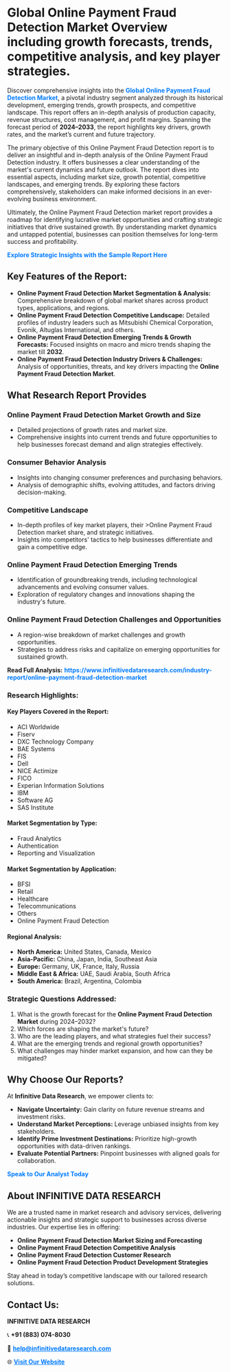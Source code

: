<h1>Global Online Payment Fraud Detection Market Overview including growth forecasts, trends, competitive analysis, and key player strategies.</h1>
<p>
Discover comprehensive insights into the 
<a href="https://www.infinitivedataresearch.com/industry-report/online-payment-fraud-detection-market" rel="dofollow" style="color: #007BFF; text-decoration: none;"><strong>Global Online Payment Fraud Detection Market</strong></a>, a pivotal industry segment analyzed through its historical development, emerging trends, growth prospects, and competitive landscape. This report offers an in-depth analysis of production capacity, revenue structures, cost management, and profit margins. Spanning the forecast period of <strong>2024–2033</strong>, the report highlights key drivers, growth rates, and the market’s current and future trajectory.
</p>
<p>
The primary objective of this Online Payment Fraud Detection report is to deliver an insightful and in-depth analysis of the Online Payment Fraud Detection industry. It offers businesses a clear understanding of the market's current dynamics and future outlook. The report dives into essential aspects, including market size, growth potential, competitive landscapes, and emerging trends. By exploring these factors comprehensively, stakeholders can make informed decisions in an ever-evolving business environment.
</p>
<p>
Ultimately, the Online Payment Fraud Detection market report provides a roadmap for identifying lucrative market opportunities and crafting strategic initiatives that drive sustained growth. By understanding market dynamics and untapped potential, businesses can position themselves for long-term success and profitability.
</p>
<p>
<a href="https://www.infinitivedataresearch.com/request-sample/reportId=103676" style="color: #007BFF; text-decoration: none;"><strong>Explore Strategic Insights with the Sample Report Here</strong></a>
</p>

<h2>Key Features of the Report:</h2>
<ul>
<li><strong>Online Payment Fraud Detection Market Segmentation & Analysis:</strong> Comprehensive breakdown of global market shares across product types, applications, and regions.</li>
<li><strong>Online Payment Fraud Detection Competitive Landscape:</strong> Detailed profiles of industry leaders such as Mitsubishi Chemical Corporation, Evonik, Altuglas International, and others.</li>
<li><strong>Online Payment Fraud Detection Emerging Trends & Growth Forecasts:</strong> Focused insights on macro and micro trends shaping the market till <strong>2032</strong>.</li>
<li><strong>Online Payment Fraud Detection Industry Drivers & Challenges:</strong> Analysis of opportunities, threats, and key drivers impacting the <strong>Online Payment Fraud Detection Market</strong>.</li>
</ul>

<h2>What Research Report Provides</h2>
<h3>Online Payment Fraud Detection Market Growth and Size</h3>
<ul>
<li>Detailed projections of growth rates and market size.</li>
<li>Comprehensive insights into current trends and future opportunities to help businesses forecast demand and align strategies effectively.</li>
</ul>

<h3>Consumer Behavior Analysis</h3>
<ul>
<li>Insights into changing consumer preferences and purchasing behaviors.</li>
<li>Analysis of demographic shifts, evolving attitudes, and factors driving decision-making.</li>
</ul>

<h3>Competitive Landscape</h3>
<ul>
<li>In-depth profiles of key market players, their >Online Payment Fraud Detection market share, and strategic initiatives.</li>
<li>Insights into competitors' tactics to help businesses differentiate and gain a competitive edge.</li>
</ul>

<h3>Online Payment Fraud Detection Emerging Trends</h3>
<ul>
<li>Identification of groundbreaking trends, including technological advancements and evolving consumer values.</li>
<li>Exploration of regulatory changes and innovations shaping the industry's future.</li>
</ul>

<h3>Online Payment Fraud Detection Challenges and Opportunities</h3>
<ul>
<li>A region-wise breakdown of market challenges and growth opportunities.</li>
<li>Strategies to address risks and capitalize on emerging opportunities for sustained growth.</li>
</ul>
<p><strong>Read Full Analysis:</strong> <a href="https://www.infinitivedataresearch.com/industry-report/online-payment-fraud-detection-market" rel="dofollow" style="color: #007BFF; text-decoration: none;"><strong>https://www.infinitivedataresearch.com/industry-report/online-payment-fraud-detection-market</strong></a></p>
<h3>Research Highlights:</h3>
<h4>Key Players Covered in the Report:</h4>
<ul><li>ACI Worldwide</li><li>Fiserv</li><li>DXC Technology Company</li><li>BAE Systems</li><li>FIS</li><li>Dell</li><li>NICE Actimize</li><li>FICO</li><li>Experian Information Solutions</li><li>IBM</li><li>Software AG</li><li>SAS Institute</li></ul>
<h4>Market Segmentation by Type:</h4>
<ul><li>Fraud Analytics</li><li>Authentication</li><li>Reporting and Visualization</li></ul>
<h4>Market Segmentation by Application:</h4>
<ul><li>BFSI</li><li>Retail</li><li>Healthcare</li><li>Telecommunications</li><li>Others</li><li>Online Payment Fraud Detection</li></ul>

<h4>Regional Analysis:</h4>
<ul>
<li><strong>North America:</strong> United States, Canada, Mexico</li>
<li><strong>Asia-Pacific:</strong> China, Japan, India, Southeast Asia</li>
<li><strong>Europe:</strong> Germany, UK, France, Italy, Russia</li>
<li><strong>Middle East & Africa:</strong> UAE, Saudi Arabia, South Africa</li>
<li><strong>South America:</strong> Brazil, Argentina, Colombia</li>
</ul>

<h3>Strategic Questions Addressed:</h3>
<ol>
<li>What is the growth forecast for the <strong>Online Payment Fraud Detection Market</strong> during 2024–2032?</li>
<li>Which forces are shaping the market's future?</li>
<li>Who are the leading players, and what strategies fuel their success?</li>
<li>What are the emerging trends and regional growth opportunities?</li>
<li>What challenges may hinder market expansion, and how can they be mitigated?</li>
</ol>

<h2>Why Choose Our Reports?</h2>
<p>At <strong>Infinitive Data Research</strong>, we empower clients to:</p>
<ul>
<li><strong>Navigate Uncertainty:</strong> Gain clarity on future revenue streams and investment risks.</li>
<li><strong>Understand Market Perceptions:</strong> Leverage unbiased insights from key stakeholders.</li>
<li><strong>Identify Prime Investment Destinations:</strong> Prioritize high-growth opportunities with data-driven rankings.</li>
<li><strong>Evaluate Potential Partners:</strong> Pinpoint businesses with aligned goals for collaboration.</li>
</ul>
<p><a href="https://www.infinitivedataresearch.com/industry-report/online-payment-fraud-detection-market" rel="dofollow" style="color: #007BFF; text-decoration: none;"><strong>Speak to Our Analyst Today</strong></a></p>

<h2>About INFINITIVE DATA RESEARCH</h2>
<p>We are a trusted name in market research and advisory services, delivering actionable insights and strategic support to businesses across diverse industries. Our expertise lies in offering:</p>
<ul>
<li><strong>Online Payment Fraud Detection Market Sizing and Forecasting</strong></li>
<li><strong>Online Payment Fraud Detection Competitive Analysis</strong></li>
<li><strong>Online Payment Fraud Detection Customer Research</strong></li>
<li><strong>Online Payment Fraud Detection Product Development Strategies</strong></li>
</ul>
<p>Stay ahead in today’s competitive landscape with our tailored research solutions.</p>

<h2>Contact Us:</h2>
<p><strong>INFINITIVE DATA RESEARCH</strong></p>
<p>📞 <strong>+91 (883) 074-8030</strong></p>
<p>📧 <strong><a href="mailto:help@infinitivedataresearch.com" style="color: #007BFF;">help@infinitivedataresearch.com</a></strong></p>
<p>🌐 <strong><a href="https://www.infinitivedataresearch.com" rel="dofollow" style="color: #007BFF;">Visit Our Website</a></strong></p>